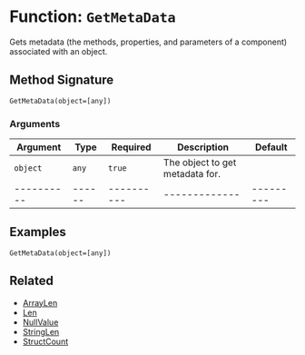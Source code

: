 [comment]: # (Note: This documentation is generated dynamically in the build process.  To modify the contents, change the javadoc on the _invoke method of the BIF class)

# Function: `GetMetaData`

Gets metadata (the methods, properties, and parameters of a component) associated with an object.

## Method Signature
```
GetMetaData(object=[any])
```
### Arguments

| Argument | Type | Required | Description | Default |
|----------|------|----------|-------------|---------|
| `object` | `any` | `true` | The object to get metadata for. | |
|----------|------|----------|-------------|---------|



## Examples

```
GetMetaData(object=[any])
```

## Related
  * [ArrayLen](ArrayLen.md)
  * [Len](Len.md)
  * [NullValue](NullValue.md)
  * [StringLen](StringLen.md)
  * [StructCount](StructCount.md)
